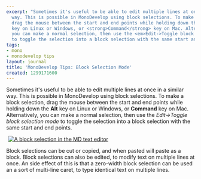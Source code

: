 ```yaml
---
excerpt: "Sometimes it's useful to be able to edit multiple lines at once in a similar
  way. This is possible in MonoDevelop using block selections. To make a block selection,
  drag the mouse between the start and end points while holding down the <strong>Alt</strong>
  key on Linux or Windows, or <strong>Command</strong> key on Mac. Alternatively,
  you can make a normal selection, then use the <em>Edit->Toggle block selection mode</em>
  to toggle the selection into a block selection with the same start and end points.\r\n\r"
tags:
- mono
- monodevelop tips
layout: journal
title: 'MonoDevelop Tips: Block Selection Mode'
created: 1299171600
---
```

Sometimes it's useful to be able to edit multiple lines at once in a similar way. This is possible in MonoDevelop using block selections. To make a block selection, drag the mouse between the start and end points while holding down the <strong>Alt</strong> key on Linux or Windows, or <strong>Command</strong> key on Mac. Alternatively, you can make a normal selection, then use the <em>Edit->Toggle block selection mode</em> to toggle the selection into a block selection with the same start and end points.

<a href="http://mjhutchinson.com/files/images/md-tips/block-selection.png" rel="lightbox[md_tips_block_selection]" title="A block selection in the MD text editor"><img src="http://mjhutchinson.com/files/images/md-tips/block-selection.png" alt="A block selection in the MD text editor" style="max-width:98%; display:block;margin-left:auto;margin-right:auto;" /></a>

Block selections can be cut or copied, and when pasted will paste as a block. Block selections can also be edited, to modify text on multiple lines at once. An side effect of this is that a zero-width block selection can be used an a sort of multi-line caret, to type identical text on multiple lines.
